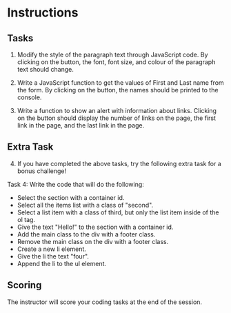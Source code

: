 # Instructions

## Tasks 

1. Modify the style of the paragraph text through JavaScript code.
By clicking on the button, the font, font size, and colour of the paragraph text should change.

2. Write a JavaScript function to get the values of First and Last name from the form.
By clicking on the button, the names should be printed to the console.

3. Write a function to show an alert with information about links.
Clicking on the button should display the number of links on the page, the first link in the page, and the last link in the page.


## Extra Task

4. If you have completed the above tasks, try the following extra task for a bonus challenge!

Task 4: Write the code that will do the following:
 - Select the section with a container id.
 - Select all the items list with a class of "second".
 - Select a list item with a class of third, but only the list item inside of the ol tag.
 - Give the text "Hello!" to the section with a container id.
 - Add the main class to the div with a footer class.
 - Remove the main class on the div with a footer class.
 - Create a new li element.
 - Give the li the text "four".
 - Append the li to the ul element.


## Scoring

The instructor will score your coding tasks at the end of the session.
